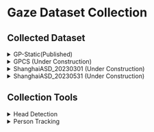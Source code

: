 # Gaze Dataset Collection

## Collected Dataset
<details>
<summary> GP-Static(Published)</summary>

### GP-Static(Published)
| # Vids | fps | multi-view | length per vid | # annotations | headbox | gaze point | gaze patterns | 
|:------:|:---:|:----------:|:--------------:|:-------------:|:-------:|:----------:|:-------------:|
|   370 |  25  |     ❌    |   3-15 seconds  | 169,364       |  ✅    |   ❌       |     ✅      |


**Source:** The dataset contains videos sampled from two existing dataset: [UCO-LAEO](https://github.com/AVAuco/ucolaeodb/) and [GazeCommunication](https://github.com/LifengFan/Human-Gaze-Communication)

**Location:** The dataset currently save at `/home/changfei/X_Nas/data/GazeFollow_ours/GP_static`

**Additional Remarks:** The dataset is designed for the static gaze pattern classification task. Published with [Gaze Pattern Recognition in Dyadic Communication](https://dl.acm.org/doi/abs/10.1145/3588015.3588411).

</details>




<details>
<summary> GPCS (Under Construction)</summary>

###  GPCS (Under Construction) 
| # Vids | fps | multi-view | length per vid | # annotations | headbox | gaze point | gaze patterns | 
|:------:|:---:|:----------:|:--------------:|:-------------:|:-------:|:----------:|:-------------:|
|     |  |    |  |       |   |       |      |



**Source:**  The dataset contains videos sampled from youtube, pexels and envatos.

**Location:** The dataset currently save at 

**Additional Remarks:**

The dataset is designed for the static and dynamic gaze pattern classification task.

</details>

<details>
<summary> ShanghaiASD_20230301 (Under Construction)</summary>
  
### ShanghaiASD_20230301 (Under Construction)

| # Vids | fps | multi-view | length per vid | # annotations | headbox | gaze point | gaze patterns | 
|:------:|:---:|:----------:|:--------------:|:-------------:|:-------:|:----------:|:-------------:|
|  17(out of 40)  |  30  |     ✅    |  6-20 minutes   |    633,900    |  ✅    |   ✅       |      ❌    |

**Location:** The dataset currently save at `10.29.0.195:/affect/D/Data/data/ShanghaiASD/20230301`

**Additional Remarks:** Currently there are multi-view annotations on 7 instances, under each instance, 2-4 views from different cameras are available.

</details>

<details>
<summary> ShanghaiASD_20230531 (Under Construction)</summary>
### ShanghaiASD_20230531 (Under Construction)
</details>


## Collection Tools

<details>
<summary> Head Detection </summary>
  
In repo [Tool_head_detector](https://github.com/fei-chang/Tool_head_detector/tree/main), used for detect heads in frames.

</details>


<details>
<summary> Person Tracking </summary>
  
In file: `PersonTracker.py`, used for tracking the target person from unlabeled heads across frames.

Usage:
```python
person_tracker = PersonTracker()
raw_head_detections = 'path_to_raw_annotations/raw_detections.txt'
person_tracker.load_from_files(raw_head_detections, frame_dir)
target_person = 'kid'
person_tracker.track_person(target_person)
df = person_tracker.get_person_df(target_person)

person_tracker.release()
```

Track multiple people
```python
person_tracker = PersonTracker()
raw_head_detections = 'path_to_raw_annotations/raw_detections.txt'
person_tracker.load_from_files(raw_head_detections, frame_dir)
target_IDs = ['p1', 'p2', 'p3']
for personID in target_IDs:
  person_tracker.track_person(personID)
df = person_tracker.get_full_df()

person_tracker.release()
```

 **Note on input file format: raw_detections.txt** 
 - :x: No column header, entries are organized as `['frameID', 'label', 'xmin', 'ymin', 'xmax', 'ymax']`
 - :x: No index column
 - Entries of 'xmin', 'ymin', 'xmax', 'ymax' are all in 0-1 scale
</details>
